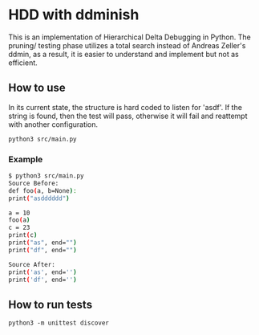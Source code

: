# HDD with ddminish

This is an implementation of Hierarchical Delta Debugging in Python. The pruning/ testing phase utilizes a total search instead of Andreas Zeller's ddmin, as a result, it is easier to understand and implement but not as efficient.

## How to use

In its current state, the structure is hard coded to listen for 'asdf'. If the string is found, then the test will pass, otherwise it will fail and reattempt with another configuration.

`python3 src/main.py`

### Example

```bash
$ python3 src/main.py
Source Before:
def foo(a, b=None):
print("asdddddd")

a = 10
foo(a)
c = 23
print(c)
print("as", end="")
print("df", end="")

Source After:
print('as', end='')
print('df', end='')
```

## How to run tests

`python3 -m unittest discover`
